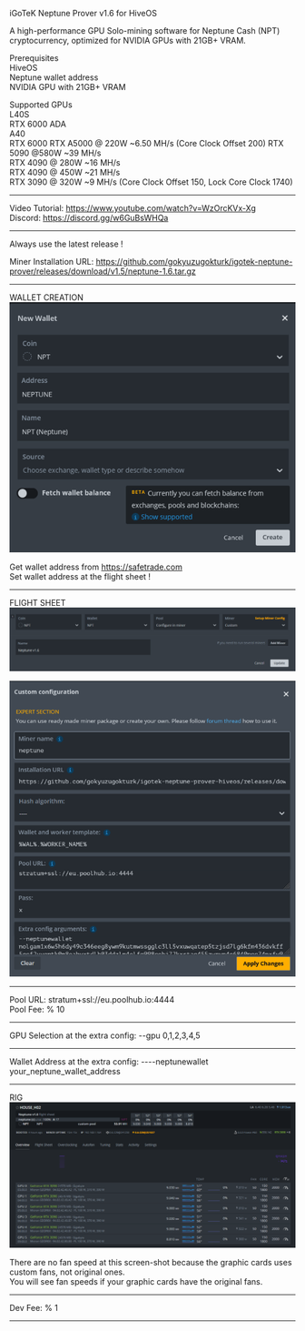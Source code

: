 iGoTeK Neptune Prover v1.6 for HiveOS

A high-performance GPU Solo-mining software for Neptune Cash (NPT) cryptocurrency, optimized for NVIDIA GPUs with 21GB+ VRAM.

Prerequisites  
HiveOS  
Neptune wallet address  
NVIDIA GPU with 21GB+ VRAM

Supported GPUs  
L40S  
RTX 6000 ADA  
A40  
RTX 6000 
RTX A5000 @ 220W ~6.50 MH/s (Core Clock Offset 200)
RTX 5090 @580W ~39 MH/s  
RTX 4090 @ 280W ~16 MH/s   
RTX 4090 @ 450W ~21 MH/s    
RTX 3090 @ 320W ~9 MH/s (Core Clock Offset 150, Lock Core Clock 1740)  

*****

Video Tutorial: https://www.youtube.com/watch?v=WzOrcKVx-Xg  
Discord: https://discord.gg/w6GuBsWHQa

*****

Always use the latest release !

Miner Installation URL: https://github.com/gokyuzugokturk/igotek-neptune-prover/releases/download/v1.5/neptune-1.6.tar.gz

*****

WALLET CREATION    
![wallet](https://github.com/gokyuzugokturk/igotek-neptune-prover-hiveos/blob/main/img/001_wallet.png)

Get wallet address from https://safetrade.com  
Set wallet address at the flight sheet !

*****

FLIGHT SHEET  
![FLIGHTSHEETMAIN](https://github.com/gokyuzugokturk/igotek-neptune-prover-hiveos/blob/main/img/001.png)

![FLIGHTSHEET](https://github.com/gokyuzugokturk/igotek-neptune-prover-hiveos/blob/main/img/002.png)

*****

Pool URL: stratum+ssl://eu.poolhub.io:4444  
Pool Fee: % 10

*****

GPU Selection at the extra config:
--gpu 0,1,2,3,4,5

*****

Wallet Address at the extra config:
----neptunewallet your_neptune_wallet_address

*****

RIG
![RIG](https://github.com/gokyuzugokturk/igotek-neptune-prover-hiveos/blob/main/img/003.png)

There are no fan speed at this screen-shot because the graphic cards uses custom fans, not original ones.  
You will see fan speeds if your graphic cards have the original fans.

*****

Dev Fee: % 1

*****
